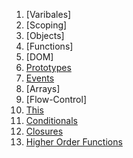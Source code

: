 1. [Varibales]
2. [Scoping]
3. [Objects]
4. [Functions]
5. [DOM]
6. [Prototypes](javascript/prototypes.md)
7. [Events](javascript/events.md)
8. [Arrays]
9. [Flow-Control]
10. [This](javascript/this.md)
11. [Conditionals](javascript/short-circuiting.md)
12. [Closures](javascript/closures.md)
13. [Higher Order Functions](javascript/hof.md)
